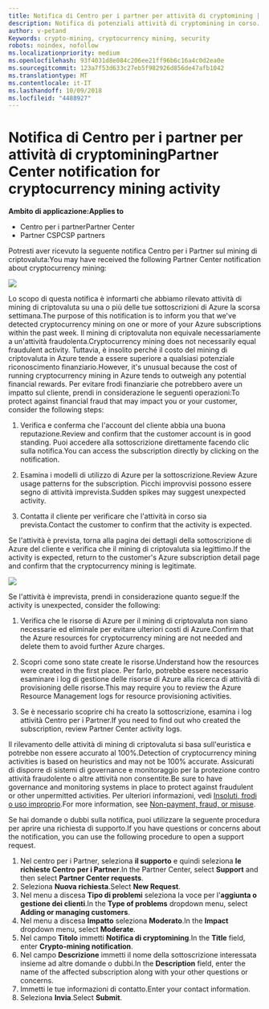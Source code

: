 ```yaml
---
title: Notifica di Centro per i partner per attività di cryptomining | Centro per i partner
description: Notifica di potenziali attività di cryptomining in corso.
author: v-petand
Keywords: crypto-mining, cryptocurrency mining, security
robots: noindex, nofollow
ms.localizationpriority: medium
ms.openlocfilehash: 93f4031d8e084c206ee21ff96b6c16a4c0d2ea0e
ms.sourcegitcommit: 123a7f53d633c27eb5f982926d856de47afb1042
ms.translationtype: MT
ms.contentlocale: it-IT
ms.lasthandoff: 10/09/2018
ms.locfileid: "4488927"
---
```

# <a name="partner-center-notification-for-cryptocurrency-mining-activity"></a><span data-ttu-id="294f4-103">Notifica di Centro per i partner per attività di cryptomining</span><span class="sxs-lookup"><span data-stu-id="294f4-103">Partner Center notification for cryptocurrency mining activity</span></span>

**<span data-ttu-id="294f4-104">Ambito di applicazione:</span><span class="sxs-lookup"><span data-stu-id="294f4-104">Applies to</span></span>**

-  <span data-ttu-id="294f4-105">Centro per i partner</span><span class="sxs-lookup"><span data-stu-id="294f4-105">Partner Center</span></span>
-  <span data-ttu-id="294f4-106">Partner CSP</span><span class="sxs-lookup"><span data-stu-id="294f4-106">CSP partners</span></span>

<span data-ttu-id="294f4-107">Potresti aver ricevuto la seguente notifica Centro per i Partner sul mining di criptovaluta:</span><span class="sxs-lookup"><span data-stu-id="294f4-107">You may have received the following Partner Center notification about cryptocurrency mining:</span></span>
 
![](images/crypto1.png)

<span data-ttu-id="294f4-108">Lo scopo di questa notifica è informarti che abbiamo rilevato attività di mining di criptovaluta su una o più delle tue sottoscrizioni di Azure la scorsa settimana.</span><span class="sxs-lookup"><span data-stu-id="294f4-108">The purpose of this notification is to inform you that we've detected cryptocurrency mining on one or more of your Azure subscriptions within the past week.</span></span> <span data-ttu-id="294f4-109">Il mining di criptovaluta non equivale necessariamente a un'attività fraudolenta.</span><span class="sxs-lookup"><span data-stu-id="294f4-109">Cryptocurrency mining does not necessarily equal fraudulent activity.</span></span> <span data-ttu-id="294f4-110">Tuttavia, è insolito perché il costo del mining di criptovaluta in Azure tende a essere superiore a qualsiasi potenziale riconoscimento finanziario.</span><span class="sxs-lookup"><span data-stu-id="294f4-110">However, it's unusual because the cost of running cryptocurrency mining in Azure tends to outweigh any potential financial rewards.</span></span> <span data-ttu-id="294f4-111">Per evitare frodi finanziarie che potrebbero avere un impatto sul cliente, prendi in considerazione le seguenti operazioni:</span><span class="sxs-lookup"><span data-stu-id="294f4-111">To protect against financial fraud that may impact you or your customer, consider the following steps:</span></span>

1.  <span data-ttu-id="294f4-112">Verifica e conferma che l'account del cliente abbia una buona reputazione.</span><span class="sxs-lookup"><span data-stu-id="294f4-112">Review and confirm that the customer account is in good standing.</span></span> <span data-ttu-id="294f4-113">Puoi accedere alla sottoscrizione direttamente facendo clic sulla notifica.</span><span class="sxs-lookup"><span data-stu-id="294f4-113">You can access the subscription directly by clicking on the notification.</span></span>

2.  <span data-ttu-id="294f4-114">Esamina i modelli di utilizzo di Azure per la sottoscrizione.</span><span class="sxs-lookup"><span data-stu-id="294f4-114">Review Azure usage patterns for the subscription.</span></span> <span data-ttu-id="294f4-115">Picchi improvvisi possono essere segno di attività imprevista.</span><span class="sxs-lookup"><span data-stu-id="294f4-115">Sudden spikes may suggest unexpected activity.</span></span>

3.  <span data-ttu-id="294f4-116">Contatta il cliente per verificare che l'attività in corso sia prevista.</span><span class="sxs-lookup"><span data-stu-id="294f4-116">Contact the customer to confirm that the activity is expected.</span></span>

<span data-ttu-id="294f4-117">Se l'attività è prevista, torna alla pagina dei dettagli della sottoscrizione di Azure del cliente e verifica che il mining di criptovaluta sia legittimo.</span><span class="sxs-lookup"><span data-stu-id="294f4-117">If the activity is expected, return to the customer's Azure subscription detail page and confirm that the cryptocurrency mining is legitimate.</span></span> 


![](images/crypto2.png)

<span data-ttu-id="294f4-118">Se l'attività è imprevista, prendi in considerazione quanto segue:</span><span class="sxs-lookup"><span data-stu-id="294f4-118">If the activity is unexpected, consider the following:</span></span>

1.  <span data-ttu-id="294f4-119">Verifica che le risorse di Azure per il mining di criptovaluta non siano necessarie ed eliminale per evitare ulteriori costi di Azure.</span><span class="sxs-lookup"><span data-stu-id="294f4-119">Confirm that the Azure resources for cryptocurrency mining are not needed and delete them to avoid further Azure charges.</span></span>

2.  <span data-ttu-id="294f4-120">Scopri come sono state create le risorse.</span><span class="sxs-lookup"><span data-stu-id="294f4-120">Understand how the resources were created in the first place.</span></span> <span data-ttu-id="294f4-121">Per farlo, potrebbe essere necessario esaminare i log di gestione delle risorse di Azure alla ricerca di attività di provisioning delle risorse.</span><span class="sxs-lookup"><span data-stu-id="294f4-121">This may require you to review the Azure Resource Management logs for resource provisioning activities.</span></span>

3.  <span data-ttu-id="294f4-122">Se è necessario scoprire chi ha creato la sottoscrizione, esamina i log attività Centro per i Partner.</span><span class="sxs-lookup"><span data-stu-id="294f4-122">If you need to find out who created the subscription, review Partner Center activity logs.</span></span>

<span data-ttu-id="294f4-123">Il rilevamento delle attività di mining di criptovaluta si basa sull'euristica e potrebbe non essere accurato al 100%.</span><span class="sxs-lookup"><span data-stu-id="294f4-123">Detection of cryptocurrency mining activities is based on heuristics and may not be 100% accurate.</span></span> <span data-ttu-id="294f4-124">Assicurati di disporre di sistemi di governance e monitoraggio per la protezione contro attività fraudolente o altre attività non consentite.</span><span class="sxs-lookup"><span data-stu-id="294f4-124">Be sure to have governance and monitoring systems in place to protect against fraudulent or other unpermitted activities.</span></span> <span data-ttu-id="294f4-125">Per ulteriori informazioni, vedi [Insoluti, frodi o uso improprio](https://docs.microsoft.com/partner-center/non-payment--fraud--or-misuse).</span><span class="sxs-lookup"><span data-stu-id="294f4-125">For more information, see [Non-payment, fraud, or misuse](https://docs.microsoft.com/partner-center/non-payment--fraud--or-misuse).</span></span>

<span data-ttu-id="294f4-126">Se hai domande o dubbi sulla notifica, puoi utilizzare la seguente procedura per aprire una richiesta di supporto.</span><span class="sxs-lookup"><span data-stu-id="294f4-126">If you have questions or concerns about the notification, you can use the following procedure to open a support request.</span></span>

1.  <span data-ttu-id="294f4-127">Nel centro per i Partner, seleziona **il supporto** e quindi seleziona **le richieste Centro per i Partner**.</span><span class="sxs-lookup"><span data-stu-id="294f4-127">In the Partner Center, select **Support** and then select **Partner Center requests**.</span></span>
3.  <span data-ttu-id="294f4-128">Seleziona **Nuova richiesta**.</span><span class="sxs-lookup"><span data-stu-id="294f4-128">Select **New Request**.</span></span> 
4.  <span data-ttu-id="294f4-129">Nel menu a discesa **Tipo di problemi** seleziona la voce per l'**aggiunta o gestione dei clienti**.</span><span class="sxs-lookup"><span data-stu-id="294f4-129">In the **Type of problems** dropdown menu, select **Adding or managing customers**.</span></span>
5.  <span data-ttu-id="294f4-130">Nel menu a discesa **Impatto** seleziona **Moderato**.</span><span class="sxs-lookup"><span data-stu-id="294f4-130">In the **Impact** dropdown menu, select **Moderate**.</span></span>
6.  <span data-ttu-id="294f4-131">Nel campo **Titolo** immetti **Notifica di cryptomining**.</span><span class="sxs-lookup"><span data-stu-id="294f4-131">In the **Title** field, enter **Crypto-mining notification**.</span></span>
7.  <span data-ttu-id="294f4-132">Nel campo **Descrizione** immetti il nome della sottoscrizione interessata insieme ad altre domande o dubbi.</span><span class="sxs-lookup"><span data-stu-id="294f4-132">In the **Description** field, enter the name of the affected subscription along with your other questions or concerns.</span></span> 
8.  <span data-ttu-id="294f4-133">Immetti le tue informazioni di contatto.</span><span class="sxs-lookup"><span data-stu-id="294f4-133">Enter your contact information.</span></span>
9.  <span data-ttu-id="294f4-134">Seleziona **Invia**.</span><span class="sxs-lookup"><span data-stu-id="294f4-134">Select **Submit**.</span></span>



